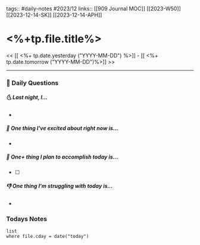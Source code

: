tags:: #daily-notes #2023/12 
links:: [[909 Journal MOC]] [[2023-W50]] [[2023-12-14-SK]] [[2023-12-14-APH]] 
# <%+tp.file.title%>

<< [[ <%+ tp.date.yesterday ("YYYY-MM-DD") %>]] - [[ <%+ tp.date.tomorrow ("YYYY-MM-DD")%>]] >>

---
### 📅 Daily Questions
##### 🌜 Last night, I...
- 

##### 🙌 One thing I've excited about right now is...
- 

##### 🚀 One+ thing I plan to accomplish today is...
- [ ] 

##### 👎 One thing I'm struggling with today is...
- 

### Todays Notes
```dataview
list 
where file.cday = date("today")
```